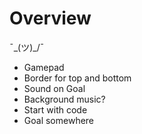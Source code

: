 # Overview

¯\_(ツ)_/¯

- Gamepad
- Border for top and bottom
- Sound on Goal
- Background music?
- Start with code
- Goal somewhere